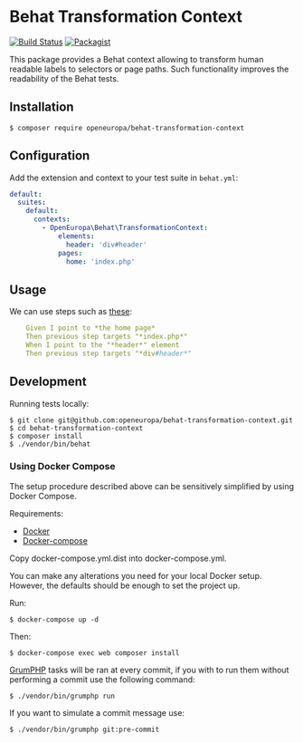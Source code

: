 # Behat Transformation Context
[![Build Status](https://drone.fpfis.eu/api/badges/openeuropa/behat-transformation-context/status.svg)](https://drone.fpfis.eu/openeuropa/behat-transformation-context/)
[![Packagist](https://img.shields.io/packagist/v/openeuropa/behat-transformation-context.svg)](https://packagist.org/packages/openeuropa/behat-transformation-context)

This package provides a Behat context allowing to transform human readable labels to selectors or page paths.
Such functionality improves the readability of the Behat tests.

## Installation

```
$ composer require openeuropa/behat-transformation-context
```

## Configuration

Add the extension and context to your test suite in `behat.yml`:

```yaml
default:
  suites:
    default:
      contexts:
        - OpenEuropa\Behat\TransformationContext:
            elements:
              header: 'div#header'
            pages:
              home: 'index.php'
```

## Usage

We can use steps such as [these](https://github.com/openeuropa/behat-transformation-context/blob/master/tests/features/behat-test.feature):

```yaml
    Given I point to *the home page*
    Then previous step targets "*index.php*"
    When I point to the "*header*" element
    Then previous step targets "*div#header*"
```

## Development

Running tests locally:

```
$ git clone git@github.com:openeuropa/behat-transformation-context.git
$ cd behat-transformation-context
$ composer install
$ ./vendor/bin/behat
```

### Using Docker Compose

The setup procedure described above can be sensitively simplified by using Docker Compose.

Requirements:

- [Docker](https://www.docker.com/get-docker)
- [Docker-compose](https://docs.docker.com/compose/)

Copy docker-compose.yml.dist into docker-compose.yml.

You can make any alterations you need for your local Docker setup. However, the defaults should be enough to set the project up.

Run:

```
$ docker-compose up -d
```

Then:

```
$ docker-compose exec web composer install
```

[GrumPHP](https://github.com/phpro/grumphp/tree/master/doc) tasks will be ran at every commit, if you with to run them without performing a commit use the following command:

```
$ ./vendor/bin/grumphp run
```
If you want to simulate a commit message use:

```
$ ./vendor/bin/grumphp git:pre-commit
```
